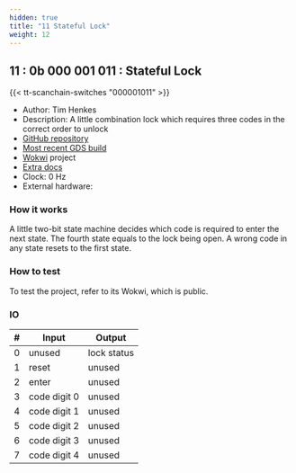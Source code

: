 ```yaml
---
hidden: true
title: "11 Stateful Lock"
weight: 12
---
```


## 11 : 0b 000 001 011 : Stateful Lock

{{< tt-scanchain-switches "000001011" >}}

* Author: Tim Henkes
* Description: A little combination lock which requires three codes in the correct order to unlock
* [GitHub repository](https://github.com/Syndace/tt03-stateful-lock)
* [Most recent GDS build](https://github.com/Syndace/tt03-stateful-lock/actions/runs/4437445847)
* [Wokwi](https://wokwi.com/projects/359357227471086593) project
* [Extra docs]()
* Clock: 0 Hz
* External hardware: 



### How it works

A little two-bit state machine decides which code is required to enter the next state. The fourth state equals to the lock being open. A wrong code in any state resets to the first state.


### How to test

To test the project, refer to its Wokwi, which is public.


### IO

| # | Input        | Output       |
|---|--------------|--------------|
| 0 | unused  | lock status |
| 1 | reset  | unused |
| 2 | enter  | unused |
| 3 | code digit 0  | unused |
| 4 | code digit 1  | unused |
| 5 | code digit 2  | unused |
| 6 | code digit 3  | unused |
| 7 | code digit 4  | unused |
